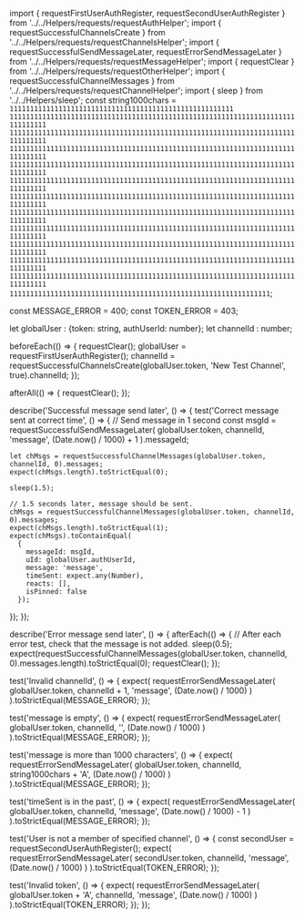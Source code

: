 import { requestFirstUserAuthRegister, requestSecondUserAuthRegister } from '../../Helpers/requests/requestAuthHelper';
import { requestSuccessfulChannelsCreate } from '../../Helpers/requests/requestChannelsHelper';
import {
  requestSuccessfulSendMessageLater,
  requestErrorSendMessageLater
} from '../../Helpers/requests/requestMessageHelper';
import { requestClear } from '../../Helpers/requests/requestOtherHelper';
import { requestSuccessfulChannelMessages } from '../../Helpers/requests/requestChannelHelper';
import { sleep } from '../../Helpers/sleep';
const string1000chars = `1111111111111111111111111111111111111111111111111111111
1111111111111111111111111111111111111111111111111111111111111111111111111111111
1111111111111111111111111111111111111111111111111111111111111111111111111111111
1111111111111111111111111111111111111111111111111111111111111111111111111111111
1111111111111111111111111111111111111111111111111111111111111111111111111111111
1111111111111111111111111111111111111111111111111111111111111111111111111111111
1111111111111111111111111111111111111111111111111111111111111111111111111111111
1111111111111111111111111111111111111111111111111111111111111111111111111111111
1111111111111111111111111111111111111111111111111111111111111111111111111111111
1111111111111111111111111111111111111111111111111111111111111111111111111111111
1111111111111111111111111111111111111111111111111111111111111111111111111111111
1111111111111111111111111111111111111111111111111111111111111111111111111111111
1111111111111111111111111111111111111111111111111111111111111111`;

const MESSAGE_ERROR = 400;
const TOKEN_ERROR = 403;

let globalUser : {token: string, authUserId: number};
let channelId : number;

beforeEach(() => {
  requestClear();
  globalUser = requestFirstUserAuthRegister();
  channelId = requestSuccessfulChannelsCreate(globalUser.token, 'New Test Channel', true).channelId;
});

afterAll(() => {
  requestClear();
});

describe('Successful message send later', () => {
  test('Correct message sent at correct time', () => {
    // Send message in 1 second
    const msgId = requestSuccessfulSendMessageLater(
      globalUser.token, channelId, 'message', (Date.now() / 1000) + 1
    ).messageId;

    let chMsgs = requestSuccessfulChannelMessages(globalUser.token, channelId, 0).messages;
    expect(chMsgs.length).toStrictEqual(0);

    sleep(1.5);

    // 1.5 seconds later, message should be sent.
    chMsgs = requestSuccessfulChannelMessages(globalUser.token, channelId, 0).messages;
    expect(chMsgs.length).toStrictEqual(1);
    expect(chMsgs).toContainEqual(
      {
        messageId: msgId,
        uId: globalUser.authUserId,
        message: 'message',
        timeSent: expect.any(Number),
        reacts: [],
        isPinned: false
      });
  });
});

describe('Error message send later', () => {
  afterEach(() => {
    // After each error test, check that the message is not added.
    sleep(0.5);
    expect(requestSuccessfulChannelMessages(globalUser.token, channelId, 0).messages.length).toStrictEqual(0);
    requestClear();
  });

  test('Invalid channelId', () => {
    expect(
      requestErrorSendMessageLater(
        globalUser.token, channelId + 1, 'message', (Date.now() / 1000)
      )
    ).toStrictEqual(MESSAGE_ERROR);
  });

  test('message is empty', () => {
    expect(
      requestErrorSendMessageLater(
        globalUser.token, channelId, '', (Date.now() / 1000)
      )
    ).toStrictEqual(MESSAGE_ERROR);
  });

  test('message is more than 1000 characters', () => {
    expect(
      requestErrorSendMessageLater(
        globalUser.token, channelId, string1000chars + 'A', (Date.now() / 1000)
      )
    ).toStrictEqual(MESSAGE_ERROR);
  });

  test('timeSent is in the past', () => {
    expect(
      requestErrorSendMessageLater(
        globalUser.token, channelId, 'message', (Date.now() / 1000) - 1
      )
    ).toStrictEqual(MESSAGE_ERROR);
  });

  test('User is not a member of specified channel', () => {
    const secondUser = requestSecondUserAuthRegister();
    expect(
      requestErrorSendMessageLater(
        secondUser.token, channelId, 'message', (Date.now() / 1000)
      )
    ).toStrictEqual(TOKEN_ERROR);
  });

  test('Invalid token', () => {
    expect(
      requestErrorSendMessageLater(
        globalUser.token + 'A', channelId, 'message', (Date.now() / 1000)
      )
    ).toStrictEqual(TOKEN_ERROR);
  });
});

